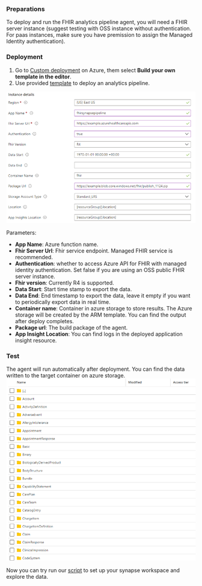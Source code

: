 ### Preparations
To deploy and run the FHIR analytics pipeline agent, you will need a FHIR server instance (suggest testing with OSS instance without authentication. For paas instances, make sure you have premission to assign the Managed Identity authentication).

### Deployment
1. Go to [Custom deployment](https://ms.portal.azure.com/#create/Microsoft.Template) on Azure, them select **Build your own template in the editor**.
2. Use provided [template](https://github.com/microsoft/FHIR-Analytics-Pipelines/blob/synapse/deploy/templates/FhirSynapsePipelineTemplate.json) to deploy an analytics pipeline.

![image](https://github.com/microsoft/FHIR-Analytics-Pipelines/blob/synapse/docs/assets/templateParameters.png?raw=true)


Parameters:
- **App Name**: Azure function name.
- **Fhir Server Url**: Fhir service endpoint. Managed FHIR service is recommended.
- **Authentication**: whether to access Azure API for FHIR with managed identity authentication. Set false if you are using an OSS public FHIR server instance.
- **Fhir version**: Currently R4 is supported.
- **Data Start**: Start time stamp to export the data.
- **Data End**: End timestamp to export the data, leave it empty if you want to periodically export data in real time.
- **Container name**: Container in azure storage to store results. The Azure storage will be created by the ARM template. You can find the output after deploy completes.
- **Package url**: The build package of the agent.
- **App Insight Location**: You can find logs in the deployed application insight resource.

### Test
The agent will run automatically after deployment. You can find the data written to the target container on azure storage.
![blob result](https://github.com/microsoft/FHIR-Analytics-Pipelines/blob/synapse/docs/assets/ExportedData.png?raw=true)

Now you can try run our [script](https://github.com/microsoft/FHIR-Analytics-Pipelines/blob/synapse/scripts/Set-SynapseEnvironment.ps1) to set up your synapse workspace and explore the data. 
